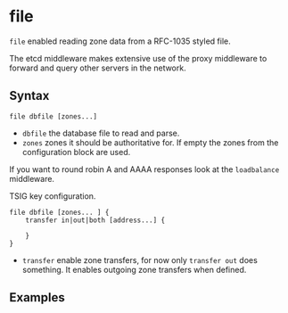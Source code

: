 # file

`file` enabled reading zone data from a RFC-1035 styled file.

The etcd middleware makes extensive use of the proxy middleware to forward and query
other servers in the network.

## Syntax

~~~
file dbfile [zones...]
~~~

* `dbfile` the database file to read and parse.
* `zones` zones it should be authoritative for. If empty the zones from the configuration block
    are used.

If you want to round robin A and AAAA responses look at the `loadbalance` middleware.

TSIG key configuration.

~~~
file dbfile [zones... ] {
    transfer in|out|both [address...] {

    }
}
~~~

* `transfer` enable zone transfers, for now only `transfer out` does something. It enables outgoing
  zone transfers when defined.

## Examples
